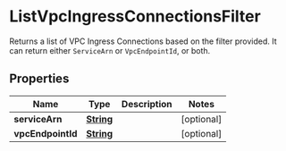 

# ListVpcIngressConnectionsFilter

Returns a list of VPC Ingress Connections based on the filter provided. It can return either <code>ServiceArn</code> or <code>VpcEndpointId</code>, or both.

## Properties

| Name | Type | Description | Notes |
|------------ | ------------- | ------------- | -------------|
|**serviceArn** | [**String**](String.md) |  |  [optional] |
|**vpcEndpointId** | [**String**](String.md) |  |  [optional] |



